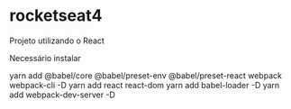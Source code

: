 # rocketseat4

Projeto utilizando o React

Necessário instalar

yarn add @babel/core @babel/preset-env @babel/preset-react webpack webpack-cli -D
yarn add react react-dom
yarn add babel-loader -D
yarn add webpack-dev-server -D

